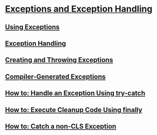 # [Exceptions and Exception Handling](index.md)
## [Using Exceptions](using-exceptions.md)
## [Exception Handling](exception-handling.md)
## [Creating and Throwing Exceptions](creating-and-throwing-exceptions.md)
## [Compiler-Generated Exceptions](compiler-generated-exceptions.md)
## [How to: Handle an Exception Using try-catch](how-to-handle-an-exception-using-try-catch.md)
## [How to: Execute Cleanup Code Using finally](how-to-execute-cleanup-code-using-finally.md)
## [How to: Catch a non-CLS Exception](ow-to-catch-a-non-cls-exception.md)

